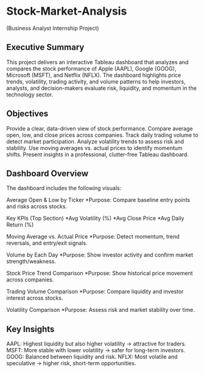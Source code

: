 # Stock-Market-Analysis
(Business Analyst Internship Project)

## Executive Summary
This project delivers an interactive Tableau dashboard that analyzes and compares the stock performance of Apple (AAPL), Google (GOOG), Microsoft (MSFT), and Netflix (NFLX).
The dashboard highlights price trends, volatility, trading activity, and volume patterns to help investors, analysts, and decision-makers evaluate risk, liquidity, and momentum in the technology sector.

## Objectives
Provide a clear, data-driven view of stock performance.
Compare average open, low, and close prices across companies.
Track daily trading volume to detect market participation.
Analyze volatility trends to assess risk and stability.
Use moving averages vs. actual prices to identify momentum shifts.
Present insights in a professional, clutter-free Tableau dashboard.

## Dashboard Overview
The dashboard includes the following visuals:

Average Open & Low by Ticker
  *Purpose: Compare baseline entry points and risks across stocks.

Key KPIs (Top Section)
  *Avg Volatility (%)
  *Avg Close Price
  *Avg Daily Return (%)

Moving Average vs. Actual Price
  *Purpose: Detect momentum, trend reversals, and entry/exit signals.

Volume by Each Day
  *Purpose: Show investor activity and confirm market strength/weakness.

Stock Price Trend Comparison
  *Purpose: Show historical price movement across companies.

Trading Volume Comparison
  *Purpose: Compare liquidity and investor interest across stocks.

Volatility Comparison
  *Purpose: Assess risk and market stability over time.

## Key Insights
AAPL: Highest liquidity but also higher volatility → attractive for traders.
MSFT: More stable with lower volatility → safer for long-term investors.
GOOG: Balanced between liquidity and risk.
NFLX: Most volatile and speculative → higher risk, short-term opportunities.

